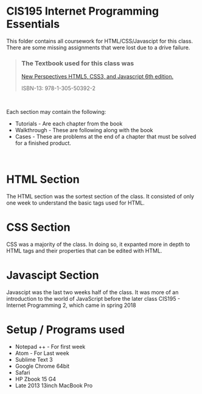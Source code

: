 CIS195 Internet Programming Essentials
========================================
This folder contains all coursework for HTML/CSS/Javascipt for this class. There are some missing assignments that were lost due to a drive failure.
<br>
> ### The Textbook used for this class was
> [New Perspectives HTML5, CSS3, and Javascript 6th edition.](https://www.cengage.com/c/new-perspectives-on-html5-css3-and-javascript-6e-carey/9781305503922)
>
> ISBN-13: 978-1-305-50392-2

<br>

Each section may contain the following:
* Tutorials - Are each chapter from the book
* Walkthrough - These are following along with the book
* Cases - These are problems at the end of a chapter that must be solved for a finished product.
<br>

HTML Section
============
The HTML section was the sortest section of the class. It consisted of only one week to understand the basic tags
used for HTML.

CSS Section
============
CSS was a majority of the class. In doing so, it expanted more in depth to HTML tags and their properties that can
be edited with HTML.

Javascipt Section
==================
Javascipt was the last two weeks half of the class. It was more of an introduction to the world of JavaScript before
the later class CIS195 - Internet Programming 2, which came in spring 2018

Setup / Programs used
=============

+ Notepad ++ - For first week
+ Atom - For Last week
+ Sublime Text 3
+ Google Chrome 64bit
+ Safari
+ HP Zbook 15 G4
+ Late 2013 13inch MacBook Pro
